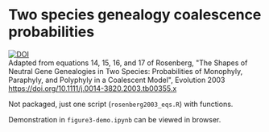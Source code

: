 # Two species genealogy coalescence probabilities
[![DOI](https://zenodo.org/badge/304781332.svg)](https://zenodo.org/badge/latestdoi/304781332)  
Adapted from equations 14, 15, 16, and 17 of Rosenberg, "The Shapes of Neutral Gene Genealogies in Two Species: Probabilities of Monophyly, Paraphyly, and Polyphyly in a Coalescent Model", Evolution 2003 https://doi.org/10.1111/j.0014-3820.2003.tb00355.x

Not packaged, just one script (`rosenberg2003_eqs.R`) with functions.

Demonstration in `figure3-demo.ipynb` can be viewed in browser.
